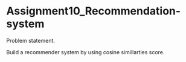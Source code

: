# Assignment10_Recommendation-system
Problem statement.

Build a recommender system by using cosine simillarties score.
